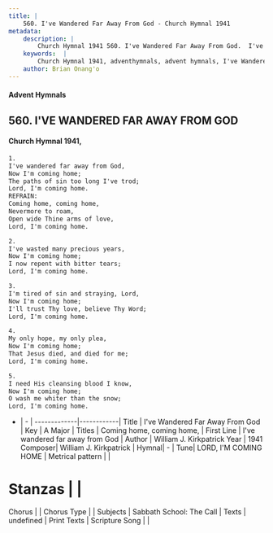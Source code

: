 ```yaml
---
title: |
    560. I've Wandered Far Away From God - Church Hymnal 1941
metadata:
    description: |
        Church Hymnal 1941 560. I've Wandered Far Away From God.  I've wandered far away from God,  Now I'm coming home;  The paths of sin too long I've trod;  Lord, I'm coming home.  
    keywords:  |
        Church Hymnal 1941, adventhymnals, advent hymnals, I've Wandered Far Away From God, I've wandered far away from God. Coming home, coming home, 
    author: Brian Onang'o
---
```


#### Advent Hymnals
## 560. I'VE WANDERED FAR AWAY FROM GOD
####  Church Hymnal 1941,

```txt
1.
I've wandered far away from God, 
Now I'm coming home; 
The paths of sin too long I've trod; 
Lord, I'm coming home. 
REFRAIN:
Coming home, coming home, 
Nevermore to roam, 
Open wide Thine arms of love, 
Lord, I'm coming home. 

2.
I've wasted many precious years, 
Now I'm coming home; 
I now repent with bitter tears; 
Lord, I'm coming home. 

3.
I'm tired of sin and straying, Lord, 
Now I'm coming home; 
I'll trust Thy love, believe Thy Word; 
Lord, I'm coming home. 

4.
My only hope, my only plea, 
Now I'm coming home; 
That Jesus died, and died for me; 
Lord, I'm coming home. 

5.
I need His cleansing blood I know, 
Now I'm coming home; 
O wash me whiter than the snow; 
Lord, I'm coming home.

```

- |   -  |
-------------|------------|
Title | I've Wandered Far Away From God |
Key | A Major |
Titles | Coming home, coming home,  |
First Line | I've wandered far away from God |
Author | William J. Kirkpatrick
Year | 1941
Composer| William J. Kirkpatrick |
Hymnal|  - |
Tune| LORD, I'M COMING HOME |
Metrical pattern | |
# Stanzas |  |
Chorus |  |
Chorus Type |  |
Subjects | Sabbath School: The Call |
Texts | undefined |
Print Texts | 
Scripture Song |  |
    
